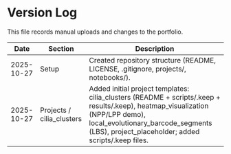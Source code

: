 # Version Log

This file records manual uploads and changes to the portfolio.

| Date       | Section                     | Description                                                                                           |
|------------|-----------------------------|-------------------------------------------------------------------------------------------------------|
| 2025-10-27 | Setup                       | Created repository structure (README, LICENSE, .gitignore, projects/, notebooks/).                    |
| 2025-10-27 | Projects / cilia_clusters   | Added initial project templates: cilia_clusters (README + scripts/.keep + results/.keep), heatmap_visualization (NPP/LPP demo), local_evolutionary_barcode_segments (LBS), project_placeholder; added scripts/.keep files. |
